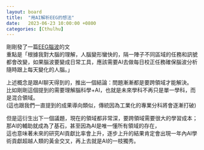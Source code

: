 ```yaml
---
layout: board
title:  "用AI解析EEG的想法"
date:   2023-06-23 10:00:00 +0800
categories: [Cthulhu]
---
```


剛剛發了一篇[EEG腦波](https://lattice.posetmage.com/posts/2021-06-11-eeg/)的文  
重點是「根據我對大腦的理解，人腦變形蠻快的，隔一陣子不同區域的任務和訊號都會改變，如果腦波要變成日常工具，應該需要AI去做每日校正任務確保腦波分析隨時跟上每天變化的人腦。」

上述概念是跟AI聊天得到的，推出一個結論：問題漸漸都是要跨領域才能解決。  
比如剛剛這個提到的需要理解腦科學+AI，也就是未來學科不再只是單一學科，而是混合領域。  
(這也跟我們一直提到的成果導向類似，傳統因為工業化的專業分科將會逐漸打破)

但是這衍生出下一個議題，現在的領域都非常深，要跨領域需要很大的學習成本；  
那AI的輔助就成為了基石，甚至因為AI是唯一懂所有領域的存在，  
這也意味著未來的研究AI貢獻比率會上升，逐步上升的結果肯定會出現一年內AI學術貢獻超越人類的黃金交叉，再上去就是AI的一枝獨秀。